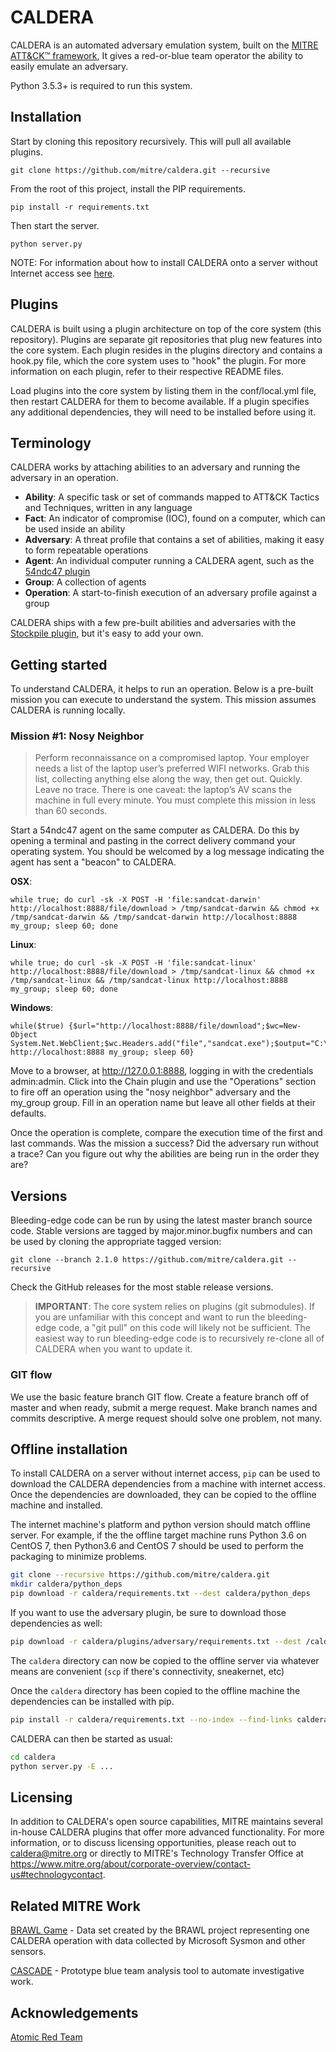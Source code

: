 # CALDERA

CALDERA is an automated adversary emulation system, built on the [MITRE ATT&CK™ framework](https://attack.mitre.org/), 
It gives a red-or-blue team operator the ability to easily emulate an adversary.

Python 3.5.3+ is required to run this system.

## Installation

Start by cloning this repository recursively. This will pull all available plugins. 
```
git clone https://github.com/mitre/caldera.git --recursive
```

From the root of this project, install the PIP requirements.
```
pip install -r requirements.txt
```

Then start the server.
```
python server.py
```

NOTE: For information about how to install CALDERA onto a server without Internet access
see [here](#offline-installation).

## Plugins

CALDERA is built using a plugin architecture on top of the core system (this repository). Plugins are 
separate git repositories that plug new features into the core system. Each plugin resides in the plugins
directory and contains a hook.py file, which the core system uses to "hook" the plugin. For more information 
on each plugin, refer to their respective README files.

Load plugins into the core system by listing them in the conf/local.yml file, then restart
CALDERA for them to become available. If a plugin specifies any additional dependencies, they will need to 
be installed before using it.

## Terminology

CALDERA works by attaching abilities to an adversary and running the adversary in an operation. 

* **Ability**: A specific task or set of commands mapped to ATT&CK Tactics and Techniques, written in any language
* **Fact**: An indicator of compromise (IOC), found on a computer, which can be used inside an ability
* **Adversary**: A threat profile that contains a set of abilities, making it easy to form repeatable operations 
* **Agent**: An individual computer running a CALDERA agent, such as the [54ndc47 plugin](https://github.com/mitre/sandcat)
* **Group**: A collection of agents
* **Operation**: A start-to-finish execution of an adversary profile against a group

CALDERA ships with a few pre-built abilities and adversaries with the [Stockpile plugin](https://github.com/mitre/stockpile), 
but it's easy to add your own. 

## Getting started

To understand CALDERA, it helps to run an operation. Below is a pre-built mission you can execute to understand 
the system. This mission assumes CALDERA is running locally.

### Mission #1: Nosy Neighbor

> Perform reconnaissance on a compromised laptop. Your employer needs a list of the laptop user’s preferred WIFI 
networks. Grab this list, collecting anything else along the way, then get out. Quickly. Leave no trace. 
There is one caveat: the laptop’s AV scans the machine in full every minute. You must complete this mission in 
less than 60 seconds. 

Start a 54ndc47 agent on the same computer as CALDERA. Do this by opening a terminal and pasting in the correct
delivery command your operating system. You should be welcomed by a log message indicating the agent has sent
a "beacon" to CALDERA.

**OSX**:
```
while true; do curl -sk -X POST -H 'file:sandcat-darwin' http://localhost:8888/file/download > /tmp/sandcat-darwin && chmod +x /tmp/sandcat-darwin && /tmp/sandcat-darwin http://localhost:8888 my_group; sleep 60; done
```

**Linux**:
```
while true; do curl -sk -X POST -H 'file:sandcat-linux' http://localhost:8888/file/download > /tmp/sandcat-linux && chmod +x /tmp/sandcat-linux && /tmp/sandcat-linux http://localhost:8888 my_group; sleep 60; done
```

**Windows**:
```
while($true) {$url="http://localhost:8888/file/download";$wc=New-Object System.Net.WebClient;$wc.Headers.add("file","sandcat.exe");$output="C:\Users\Public\sandcat.exe";$wc.DownloadFile($url,$output);C:\Users\Public\sandcat.exe http://localhost:8888 my_group; sleep 60}
```

Move to a browser, at http://127.0.0.1:8888, logging in with the credentials admin:admin. 
Click into the Chain plugin and use the "Operations" section to fire off an operation using the "nosy neighbor" 
adversary and the my_group group. Fill in an operation name but leave all other fields at their defaults.

Once the operation is complete, compare the execution time of the first and last commands. Was
the mission a success? Did the adversary run without a trace? Can you figure out why the 
abilities are being run in the order they are?

## Versions

Bleeding-edge code can be run by using the latest master branch source code. Stable versions are tagged
by major.minor.bugfix numbers and can be used by cloning the appropriate tagged version:
```
git clone --branch 2.1.0 https://github.com/mitre/caldera.git --recursive
```

Check the GitHub releases for the most stable release versions.

> **IMPORTANT**: The core system relies on plugins (git submodules). If you are unfamiliar with this concept and want 
to run the bleeding-edge code, a "git pull" on this code will likely not be sufficient. The easiest way to run bleeding-edge
code is to recursively re-clone all of CALDERA when you want to update it.

### GIT flow

We use the basic feature branch GIT flow. Create a feature branch off of master and when ready, submit a merge 
request. Make branch names and commits descriptive. A merge request should solve one problem,
not many. 

## Offline installation

To install CALDERA on a server without internet access, `pip` can be used to download the CALDERA dependencies
from a machine with internet access.  Once the dependencies are downloaded, they can be copied to the
offline machine and installed.

The internet machine's platform and python version should match offline server.  For example, if the 
the offline target machine runs Python 3.6 on CentOS 7, then Python3.6 and CentOS 7 should be used to perform 
the packaging to minimize problems.

```bash
git clone --recursive https://github.com/mitre/caldera.git
mkdir caldera/python_deps
pip download -r caldera/requirements.txt --dest caldera/python_deps
```

If you want to use the adversary plugin, be sure to download those dependencies as well:

```bash
pip download -r caldera/plugins/adversary/requirements.txt --dest /caldera/python_deps
```

The `caldera` directory can now be copied to the offline server via whatever means are convenient (`scp` 
if there's connectivity, sneakernet, etc)

Once the `caldera` directory has been copied to the offline machine the dependencies can be installed with
pip.

```bash
pip install -r caldera/requirements.txt --no-index --find-links caldera/python_deps
```

CALDERA can then be started as usual:

```bash
cd caldera
python server.py -E ...
```


## Licensing

In addition to CALDERA's open source capabilities, MITRE maintains several in-house CALDERA plugins that offer 
more advanced functionality. For more information, or to discuss licensing opportunities, please reach out to 
caldera@mitre.org or directly to MITRE's Technology Transfer Office at 
https://www.mitre.org/about/corporate-overview/contact-us#technologycontact.

## Related MITRE Work

[BRAWL Game](https://github.com/mitre/brawl-public-game-001) - Data set created by the BRAWL project representing
one CALDERA operation with data collected by Microsoft Sysmon and other sensors.

[CASCADE](https://github.com/mitre/cascade-server) - Prototype blue team analysis tool to automate investigative work.

## Acknowledgements

[Atomic Red Team](https://github.com/redcanaryco/atomic-red-team)
